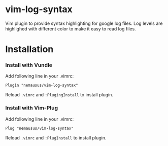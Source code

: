 # vim-log-syntax
Vim plugin to provide syntax highlighting for google log files. Log levels are highlighed with different color to make it easy to read log files.

# Installation
### Install with Vundle
Add following line in your .vimrc:

```Plugin "nemausus/vim-log-syntax"```

Reload ```.vimrc``` and ```:PlugingInstall``` to install plugin.

### Install with Vim-Plug
Add following line in your .vimrc:

```Plug "nemausus/vim-log-syntax"```

Reload ```.vimrc``` and ```:PlugInstall``` to install plugin.
